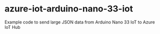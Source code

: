 # azure-iot-arduino-nano-33-iot
Example code to send large JSON data from Arduino Nano 33 IoT to Azure IoT Hub
